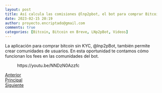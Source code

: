 ```yaml
---
layout: post
title: Así calcula las comisiones @lnp2pbot, el bot para comprar Bitcoin sin KYC
date: 2023-02-15 20:19
author: proyecto.encriptado@gmail.com
comments: true
categories: [Bitcoin, Bitcoin en Breve, LNp2pBot, Videos]
---
```

<!-- wp:paragraph -->
<p>La aplicación para comprar bitcoin sin KYC, @lnp2pBot, también permite crear comunidades de usuarios. En esta oportunidad te contamos cómo funcionan los fees en las comunidades del bot.</p>
<!-- /wp:paragraph -->

<!-- wp:embed {"url":"https://youtu.be/NNDzN0Azzfc","type":"video","providerNameSlug":"youtube","responsive":true,"className":"wp-embed-aspect-16-9 wp-has-aspect-ratio"} -->
<figure class="wp-block-embed is-type-video is-provider-youtube wp-block-embed-youtube wp-embed-aspect-16-9 wp-has-aspect-ratio"><div class="wp-block-embed__wrapper">
https://youtu.be/NNDzN0Azzfc
</div></figure>
<!-- /wp:embed -->

<!-- wp:columns -->
<div class="wp-block-columns"><!-- wp:column -->
<div class="wp-block-column"><!-- wp:buttons {"layout":{"type":"flex"}} -->
<div class="wp-block-buttons"><!-- wp:button {"className":"is-style-outline"} -->
<div class="wp-block-button is-style-outline"><a class="wp-block-button__link wp-element-button" href="https://proyectobitcoin.com/?p=143">Anterior</a></div>
<!-- /wp:button --></div>
<!-- /wp:buttons --></div>
<!-- /wp:column -->

<!-- wp:column -->
<div class="wp-block-column"><!-- wp:buttons {"layout":{"type":"flex","justifyContent":"center"}} -->
<div class="wp-block-buttons"><!-- wp:button {"className":"is-style-outline"} -->
<div class="wp-block-button is-style-outline"><a class="wp-block-button__link wp-element-button" href="https://proyectobitcoin.com/?page_id=123">Principal</a></div>
<!-- /wp:button --></div>
<!-- /wp:buttons --></div>
<!-- /wp:column -->

<!-- wp:column -->
<div class="wp-block-column"><!-- wp:buttons {"layout":{"type":"flex","justifyContent":"right"}} -->
<div class="wp-block-buttons"><!-- wp:button {"textColor":"cyan-bluish-gray","className":"is-style-outline"} -->
<div class="wp-block-button is-style-outline"><a class="wp-block-button__link has-cyan-bluish-gray-color has-text-color wp-element-button" href="https://proyectobitcoin.com/?p=145">Siguiente </a></div>
<!-- /wp:button --></div>
<!-- /wp:buttons --></div>
<!-- /wp:column --></div>
<!-- /wp:columns -->
